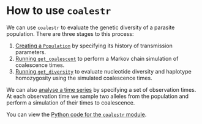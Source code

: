 # How to use `coalestr`

We can use `coalestr` to evaluate the genetic diversity of a parasite population. There are three stages to this process: 

1. [Creating a `Population`](create-population.ipynb) by specifying its history of transmission parameters.
2. [Running `get_coalescent`](get-coalescent.ipynb) to perform a Markov chain simulation of coalescence times.
3. [Running `get_diversity`](get-diversity.ipynb) to evaluate nucleotide diversity and haplotype homozygosity using the simulated coalescence times.

We can also [analyse a time series](time-series.ipynb) by specifying a set of observation times.  At each observation time we sample two alleles from the population and perform a simulation of their times to coalescence.

You can view the [Python code for the `coalestr` module](https://github.com/d-kwiat/gtg/blob/main/coalestr.py).

